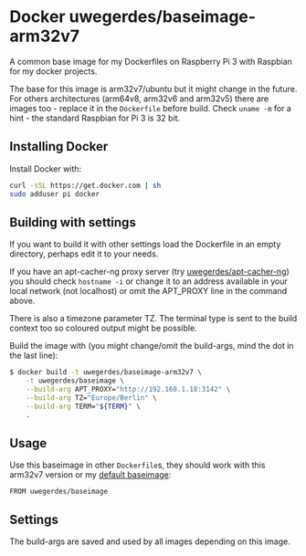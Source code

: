 # Docker uwegerdes/baseimage-arm32v7

A common base image for my Dockerfiles on Raspberry Pi 3 with Raspbian for my docker projects.

The base for this image is arm32v7/ubuntu but it might change in the future. For others architectures (arm64v8, arm32v6 and arm32v5) there are images too - replace it in the `Dockerfile` before build. Check `uname -m` for a hint - the standard Raspbian for Pi 3 is 32 bit.

## Installing Docker

Install Docker with:

```bash
curl -sSL https://get.docker.com | sh
sudo adduser pi docker
```

## Building with settings

If you want to build it with other settings load the Dockerfile in an empty directory, perhaps edit it to your needs.

If you have an apt-cacher-ng proxy server (try [uwegerdes/apt-cacher-ng](https://github.com/UweGerdes/docker-apt-cacher-ng)) you should check `hostname -i` or change it to an address available in your local network (not localhost) or omit the APT_PROXY line in the command above.

There is also a timezone parameter TZ. The terminal type is sent to the build context too so coloured output might be possible.

Build the image with (you might change/omit the build-args, mind the dot in the last line):

```bash
$ docker build -t uwegerdes/baseimage-arm32v7 \
	-t uwegerdes/baseimage \
	--build-arg APT_PROXY="http://192.168.1.18:3142" \
	--build-arg TZ="Europe/Berlin" \
	--build-arg TERM="${TERM}" \
	.
```

## Usage

Use this baseimage in other `Dockerfile`s, they should work with this arm32v7 version or my [default baseimage](https://github.com/UweGerdes/docker-baseimage):

```
FROM uwegerdes/baseimage
```

## Settings

The build-args are saved and used by all images depending on this image.


